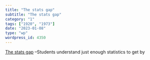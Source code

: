 ```yaml
---
title: "The stats gap"
subtitle: "The stats gap"
category: "1"
tags: ["1920", "1973"]
date: "2023-01-08"
type: "wp"
wordpress_id: 4350
---
```

[ The stats gap]( https://worksinprogress.substack.com/p/the-stats-gap?utm_source=substack&utm_medium=email) –Students understand just enough statistics to get by